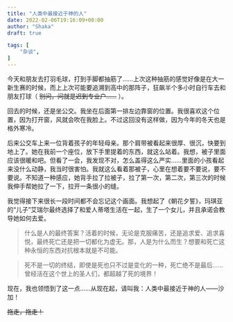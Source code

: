 ```yaml
---
title: "人类中最接近于神的人"
date: 2022-02-06T19:16:09+08:00
author: "Shaka"
draft: true 

tags: [
    "杂谈",
]
---
```


今天和朋友去打羽毛球，打到手脚都抽筋了……上次这种抽筋的感觉好像是在大一新生赛的时候，而上上次可能要追溯到高中的那阵子，狂飙半个多小时自行车去和朋友打球（ ~~别问，问就是迟到专业户……~~ ）。

回去的时候，还是坐公交。我坐在后面第一排左边靠窗的位置。我很喜欢这个位置，因为打开窗，风就会吹在我脸上。不过这回没有这样做，因为今年的冬天也是格外寒冷。

后来公交车上来一位背着孩子的年轻母亲。那个肩带被看起来很厚、很沉，快要到地上了。她在我前一个座位，放下手里提着的东西，就这么站着。我想，被子里面应该很暖和吧。但看了一会，我发现不对，怎么盖得这么严实……里面的小孩看起来没什么动静，我当时很害怕。我就这么看着那被子，心里在想着要不要说，要不要说。不知道一种感应，她背手拉了拉被子，拉了第一次，第二次，第三次的时候我伸手帮她拉了一下，拉开一条很小的缝。

我觉得接下来很长一段时间都不会忘记这个画面。我想起了《朝花夕誓》，玛琪亚的“儿子”艾瑞尔最终选择了和爱人蒂塔生活在一起，生了一个女儿，并且承诺会教导她如何去爱。

> 什么是人的最终答案？活着的时候，无论是克服痛苦，还是追求爱、追求喜悦，最终死亡还是把一切都化为虚无。那，人是为什么而生？想要和死亡这种永恒的东西对抗根本就是不可能。

> 死不是一切的终结，即使是死也只不过是变化的一种，死亡绝不是最后……曾经活在这个世上的圣人们，都超越了死的境界！

现在，我也领悟到了这一点……从现在起，请叫我：人类中最接近于神的人——沙加！

~~拖走，拖走！~~